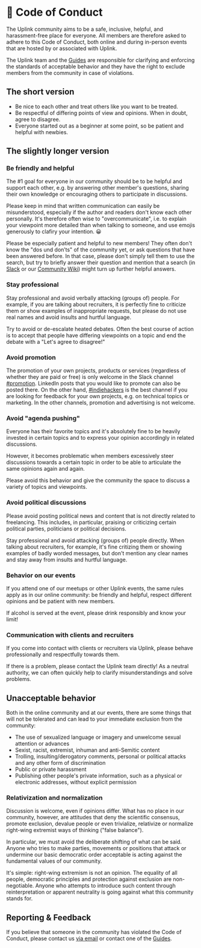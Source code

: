 # 🫶 Code of Conduct

The Uplink community aims to be a safe, inclusive, helpful, and harassment-free place for everyone. All members are therefore asked to adhere to this Code of Conduct, both online and during in-person events that are hosted by or associated with Uplink.

The Uplink team and the [Guides](025-guides.md) are responsible for clarifying and enforcing the standards of acceptable behavior and they have the right to exclude members from the community in case of violations.

## The short version

* Be nice to each other and treat others like you want to be treated.
* Be respectful of differing points of view and opinions. When in doubt, agree to disagree.
* Everyone started out as a beginner at some point, so be patient and helpful with newbies.

## The slightly longer version

### Be friendly and helpful

The #1 goal for everyone in our community should be to be helpful and support each other, e.g. by answering other member's questions, sharing their own knowledge or encouraging others to participate in discussions.

Please keep in mind that written communication can easily be misunderstood, especially if the author and readers don't know each other personally. It's therefore often wise to "overcommunicate", i.e. to explain your viewpoint more detailed than when talking to someone, and use emojis generously to clafiry your intention. 😀

Please be especially patient and helpful to new members! They often don't know the "dos und don’ts" of the community yet, or ask questions that have been answered before. In that case, please don't simply tell them to use the search, but try to briefly answer their question and mention that a search (in [Slack](060-community-slack.md) or our [Community Wiki](067-community-wiki.md)) might turn up further helpful answers.

### Stay professional

Stay professional and avoid verbally attacking (groups of) people. For example, if you are talking about recruiters, it is perfectly fine to criticize them or show examples of inappropriate requests, but please do not use real names and avoid insults and hurtful language.

Try to avoid or de-escalate heated debates. Often the best course of action is to accept that people have differing viewpoints on a topic and end the debate with a "Let's agree to disagree!"

### Avoid promotion

The promotion of your own projects, products or services (regardless of whether they are paid or free) is only welcome in the Slack channel [#promotion](https://uplink.tech/slack/promotion). LinkedIn posts that you would like to promote can also be posted there. On the other hand, [#indiehackers](https://uplink.tech/slack/indiehackers) is the best channel if you are looking for feedback for your own projects, e.g. on technical topics or marketing. In the other channels, promotion and advertising is not welcome.

### Avoid "agenda pushing"

Everyone has their favorite topics and it's absolutely fine to be heavily invested in certain topics and to express your opinion accordingly in related discussions.

However, it becomes problematic when members excessively steer discussions towards a certain topic in order to be able to articulate the same opinions again and again.

Please avoid this behavior and give the community the space to discuss a variety of topics and viewpoints.

### Avoid political discussions

Please avoid posting political news and content that is not directly related to freelancing. This includes, in particular, praising or criticizing certain political parties, politicians or political decisions.

Stay professional and avoid attacking (groups of) people directly. When talking about recruiters, for example, it's fine critizing them or showing examples of badly worded messages, but don't mention any clear names and stay away from insults and hurtful language.

### Behavior on our events

If you attend one of our meetups or other Uplink events, the same rules apply as in our online community: be friendly and helpful, respect different opinions and be patient with new members.

If alcohol is served at the event, please drink responsibly and know your limit!

### Communication with clients and recruiters

If you come into contact with clients or recruiters via Uplink, please behave professionally and respectfully towards them.

If there is a problem, please contact the Uplink team directly! As a neutral authority, we can often quickly help to clarify misunderstandings and solve problems.

## Unacceptable behavior

Both in the online community and at our events, there are some things that will not be tolerated and can lead to your immediate exclusion from the community:

* The use of sexualized language or imagery and unwelcome sexual attention or advances
* Sexist, racist, extremist, inhuman and anti-Semitic content
* Trolling, insulting/derogatory comments, personal or political attacks and any other form of discrimination
* Public or private harassment
* Publishing other people's private information, such as a physical or electronic addresses, without explicit permission

### Relativization and normalization

Discussion is welcome, even if opinions differ. What has no place in our community, however, are attitudes that deny the scientific consensus, promote exclusion, devalue people or even trivialize, relativize or normalize right-wing extremist ways of thinking ("false balance").

In particular, we must avoid the deliberate shifting of what can be said. Anyone who tries to make parties, movements or positions that attack or undermine our basic democratic order acceptable is acting against the fundamental values of our community.

It's simple: right-wing extremism is not an opinion. The equality of all people, democratic principles and protection against exclusion are non-negotiable. Anyone who attempts to introduce such content through reinterpretation or apparent neutrality is going against what this community stands for.

## Reporting & Feedback

If you believe that someone in the community has violated the Code of Conduct, please contact us [via email](mailto:hello@uplink.tech) or contact one of the [Guides](025-guides.md).

